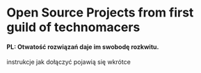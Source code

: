 # Open Source Projects from first guild of technomacers


#### PL: Otwatość rozwiązań daje im swobodę rozkwitu.

instrukcje jak dołączyć pojawią się wkrótce
